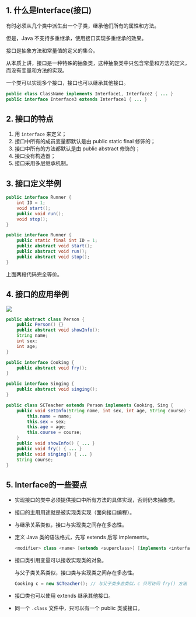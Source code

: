 
## 1. 什么是Interface(接口)

有时必须从几个类中派生出一个子类，继承他们所有的属性和方法。

但是，Java 不支持多重继承，使用接口实现多重继承的效果。

接口是抽象方法和常量值的定义的集合。

从本质上讲，接口是一种特殊的抽象类，这种抽象类中只包含常量和方法的定义，而没有变量和方法的实现。

一个类可以实现多个接口，接口也可以继承其他接口。

```java
public class ClassName implements Interface1, Interface2 { ... }
public interface Interface3 extends Interface1 { ... }
```

<!--more-->

## 2. 接口的特点

1. 用 `interface` 来定义；
2. 接口中所有的成员变量都默认是由 public static final 修饰的；
3. 接口中所有的方法都默认是由 public abstract 修饰的；
4. 接口没有构造器；
5. 接口采用多层继承机制。

## 3. 接口定义举例

```java
public interface Runner {
    int ID = 1;
    void start();
    public void run();
    void stop();
}
```

```java
public interface Runner {
    public static final int ID = 1;
    public abstract void start();
    public abstract void run();
    public abstract void stop();
}
```

上面两段代码完全等价。

## 4. 接口的应用举例

![](https://gukaifeng.cn/posts/java-zhong-de-interface-jie-kou/Java%E4%B8%AD%E7%9A%84Interface(%E6%8E%A5%E5%8F%A3)_1.png)

```java
public abstract class Person {
    public Person() {}
    public abstract void showInfo();
    String name;
    int sex;
    int age;
}

public interface Cooking {
    public abstract void fry();
}

public interface Singing {
    public abstract void singing();
}

public class SCTeacher extends Person implements Cooking, Sing {
    public void setInfo(String name, int sex, int age, String course) {
        this.name = name;
        this.sex = sex;
        this.age = age;
        this.course = course;
    }
    public void showInfo() { ... }
    public void fry() { ... }
    public void singing() { ... }
    String course;
}
```

## 5. Interface的一些要点

* 实现接口的类中必须提供接口中所有方法的具体实现，否则仍未抽象类。

* 接口的主用用途就是被实现类实现（面向接口编程）。

* 与继承关系类似，接口与实现类之间存在多态性。

* 定义 Java 类的语法格式，先写 extends 后写 implements。

    ```java
    <modifier> class <name> [extends <superclass>] [implements <interface1> [, <interface2>, ...]]  { ... }
    ```

* 接口类引用变量可以接收实现类的对象。

    与父子类关系类似，接口类与实现类之间存在多态性。

    ```java
    Cooking c = new SCTeacher(); // 与父子类多态类似，c 只可访问 fry() 方法
    ```

* 接口类也可以使用 extends 继承其他接口。

* 同一个 `.class` 文件中，只可以有一个 public 类或接口。

### 